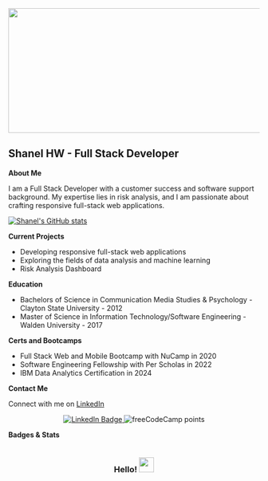<div id="banner" align="center">
    <img src="https://i.ibb.co/vDCtC0Y/C6-A23509-EF68-4308-83-A2-6-B72-B37-DCE55.jpg" width="950" height="250" />

</div>

<h2>Shanel HW - Full Stack Developer</h2>

<p><strong>About Me</strong></p>
<p>I am a Full Stack Developer with a customer success and software support background. My expertise lies in risk analysis, and I am passionate about crafting responsive full-stack web applications.</p>

[![Shanel's GitHub stats](https://github-readme-stats.vercel.app/api?username=shanelhw)](https://github.com/anuraghazra/github-readme-stats)

<p><strong>Current Projects</strong></p>
<ul>
    <li>Developing responsive full-stack web applications</li>
    <li>Exploring the fields of data analysis and machine learning</li>
    <li>Risk Analysis Dashboard</li>
</ul>

<p><strong>Education</strong></p>
<ul>
    <li>Bachelors of Science in Communication Media Studies & Psychology - Clayton State University - 2012 </li>
    <li>Master of Science in Information Technology/Software Engineering - Walden University - 2017 </li>
</ul>
<p><strong>Certs and Bootcamps</strong></p>
<ul>
    <li>Full Stack Web and Mobile Bootcamp with NuCamp in 2020</li>
    <li>Software Engineering Fellowship with Per Scholas in 2022</li>
    <li>IBM Data Analytics Certification in 2024</li>
</ul>

<p><strong>Contact Me</strong></p>
<p>Connect with me on <a href="https://linkedin.com/in/shanel">LinkedIn</a></p>

<div align="center">
    <a href="https://linkedin.com/in/shanel">
        <img src="https://img.shields.io/badge/LinkedIn-blue?style=for-the-badge&logo=linkedin&logoColor=white" alt="LinkedIn Badge"/>
    </a>
    <img alt="freeCodeCamp points" src="https://img.shields.io/freecodecamp/points/shanelatl">
</div>

<p><strong>Badges & Stats</strong></p>

<div align="center">
    <img src="https://komarev.com/ghpvc/?username=shanelhw&style=flat-square&color=blue" alt=""/>
    <h3>Hello! <img src="https://media.giphy.com/media/mTpY1GAXRAspZTpeBn/giphy.gif" width="30px"/></h3>
</div>
